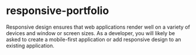 # responsive-portfolio

Responsive design ensures that web applications render well on a variety of devices and window or screen sizes. As a developer, you will likely be asked to create a mobile-first application or add responsive design to an existing application. 

